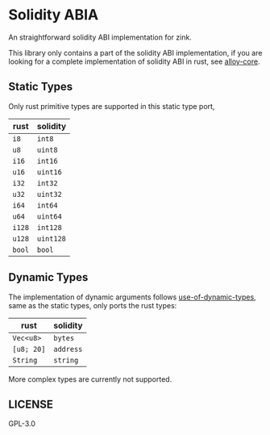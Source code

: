# Solidity ABIA

An straightforward solidity ABI implementation for zink.

This library only contains a part of the solidity ABI implementation, 
if you are looking for a complete implementation of solidity ABI 
in rust, see [alloy-core][alloy-core].

## Static Types

Only rust primitive types are supported in this static type port,

| rust   | solidity  |
|--------|-----------|
| `i8`   | `int8`    |
| `u8`   | `uint8`   |
| `i16`  | `int16`   |
| `u16`  | `uint16`  |
| `i32`  | `int32`   |
| `u32`  | `uint32`  |
| `i64`  | `int64`   |
| `u64`  | `uint64`  |
| `i128` | `int128`  |
| `u128` | `uint128` |
| `bool` | `bool`    |


## Dynamic Types

The implementation of dynamic arguments follows [use-of-dynamic-types][dyn-types],
same as the static types, only ports the rust types:

| rust       | solidity  |
|------------|-----------|
| `Vec<u8>`  | `bytes`   |
| `[u8; 20]` | `address` |
| `String`   | `string`  |

More complex types are currently not supported.


## LICENSE

GPL-3.0


[alloy-core]: https://github.com/alloy-rs/core
[dyn-types]: https://docs.soliditylang.org/en/latest/abi-spec.html#use-of-dynamic-types
[zink]: https://github.com/zink-lang/zink
